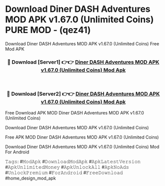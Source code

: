 # Download Diner DASH Adventures MOD APK v1.67.0 (Unlimited Coins) PURE MOD - (qez41)
Download Diner DASH Adventures MOD APK v1.67.0 (Unlimited Coins) Free Mod APK

<div align="center">
<h3>🔴 Download [Server1] 👉👉 <a href="https://apk-comot.site?title=Diner_DASH_Adventures_MOD_APK_v1.67.0_(Unlimited_Coins)">Diner DASH Adventures MOD APK v1.67.0 (Unlimited Coins) Mod Apk</a></h3><br>

<h3>🔴 Download [Server2] 👉👉 <a href="https://apk-comot.site?title=Diner_DASH_Adventures_MOD_APK_v1.67.0_(Unlimited_Coins)">Diner DASH Adventures MOD APK v1.67.0 (Unlimited Coins) Mod Apk</a></h3>
</div>


Free Download APK MOD Diner DASH Adventures MOD APK v1.67.0 (Unlimited Coins)

Download Diner DASH Adventures MOD APK v1.67.0 (Unlimited Coins) 

Free APK MOD Diner DASH Adventures MOD APK v1.67.0 (Unlimited Coins) 

Download Diner DASH Adventures MOD APK v1.67.0 (Unlimited Coins) Mod For Android

𝚃𝚊𝚐𝚜: #𝙼𝚘𝚍𝙰𝚙𝚔 #𝙳𝚘𝚠𝚗𝚕𝚘𝚊𝚍𝙼𝚘𝚍𝙰𝚙𝚔 #𝙰𝚙𝚔𝙻𝚊𝚝𝚎𝚜𝚝𝚅𝚎𝚛𝚜𝚒𝚘𝚗 #𝙰𝚙𝚔𝚄𝚗𝚕𝚒𝚖𝚒𝚝𝚎𝚍𝙼𝚘𝚗𝚎𝚢 #𝙰𝚙𝚔𝚄𝚗𝚕𝚘𝚌𝚔𝙰𝚕𝚕 #𝙰𝚙𝚔𝙽𝚘𝙰𝚍𝚜 #𝚄𝚗𝚕𝚘𝚌𝚔𝙿𝚛𝚎𝚖𝚒𝚞𝚖 #𝙵𝚘𝚛𝙰𝚗𝚍𝚛𝚘𝚒𝚍 #𝙵𝚛𝚎𝚎𝙳𝚘𝚠𝚗𝚕𝚘𝚊𝚍 #home_design_mod_apk